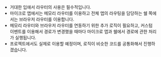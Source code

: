 - 거대한 입애서 라우터의 사용은 필수적입니다.
- 마이크로 앱에서는 메모리 라우터를 이용하고 전체 앱의 라우팅을 담당하는 쉘 쪽에서는 브라우저 라우터를 이용합니다.
- 메모리 라우터와 브라우저 라우터를 연동하기 위한 추가 로직이 필요하고, 커스텀 이벤트를 이용해서 경로가 변경했을 때마다 마이크로 앱과 쉘에서 경로에 관한 처리가 실행됩니다.
- 프로젝트에서도 실제로 이용할 예정이며, 로직이 비슷한 코드를 공통화해서 진행하겠습니다.
